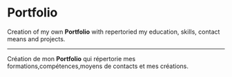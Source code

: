 # Portfolio

Creation of my own **Portfolio** with repertoried my education, skills, contact means and projects.

___

Création de mon **Portfolio** qui répertorie mes formations,compétences,moyens de contacts et mes créations.
